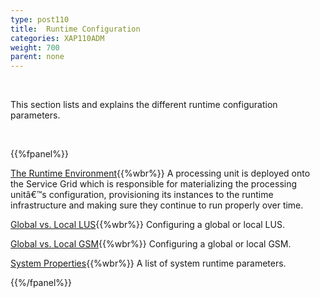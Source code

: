 ```yaml
---
type: post110
title:  Runtime Configuration
categories: XAP110ADM
weight: 700
parent: none
---
```




<br>

This section lists and explains the different runtime configuration parameters.


<br>

{{%fpanel%}}

[The Runtime Environment](./the-runtime-environment.html){{%wbr%}}
A processing unit is deployed onto the Service Grid which is responsible for materializing the processing unitâ€™s configuration, provisioning its instances to the runtime infrastructure and making sure they continue to run properly over time.


[Global vs. Local LUS](./lus-configuration.html){{%wbr%}}
Configuring a global or local LUS.

[Global vs. Local GSM](./gsm-configuration.html){{%wbr%}}
Configuring a global or local GSM.

[System Properties](./system-properties.html){{%wbr%}}
A list of system runtime parameters.

{{%/fpanel%}}




